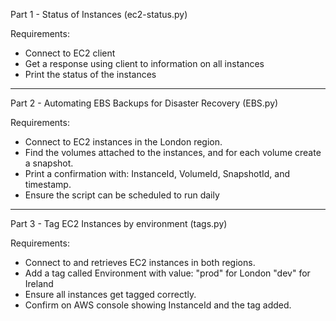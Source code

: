 Part 1 - Status of Instances (ec2-status.py)

Requirements:

- Connect to EC2 client
- Get a response using client to information on all instances
- Print the status of the instances
-------------------------------------------------------------------------------------------
Part 2 - Automating EBS Backups for Disaster Recovery (EBS.py)

Requirements:

- Connect to EC2 instances in the London region.
- Find the volumes attached to the instances, and for each volume create a snapshot.
- Print a confirmation with:
InstanceId, VolumeId, SnapshotId, and timestamp.
- Ensure the script can be scheduled to run daily
-------------------------------------------------------------------------------------------------------
Part 3 - Tag EC2 Instances by environment (tags.py)

Requirements:

- Connect to and retrieves EC2 instances in both regions.
- Add a tag called Environment with value:
"prod" for London
"dev" for Ireland
- Ensure all instances get tagged correctly.
- Confirm on AWS console showing InstanceId and the tag added.


